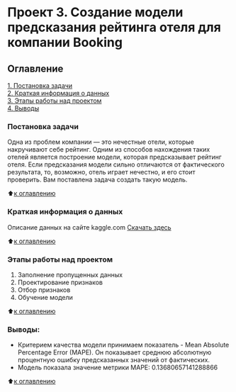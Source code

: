 # Проект 3. Создание модели предсказания рейтинга отеля для компании Booking

## Оглавление  
[1. Постановка задачи](https://github.com/PapylevMN/SF_Data_Science_Course/blob/main/PROJECT_3/readme.md#Постановка-задачи)  
[2. Краткая информация о данных](https://github.com/PapylevMN/SF_Data_Science_Course/blob/main/PROJECT_3/readme.md#Краткая-информация-о-данных)  
[3. Этапы работы над проектом](https://github.com/PapylevMN/SF_Data_Science_Course/blob/main/PROJECT_3/readme.md#Этапы-работы-над-проектом)  
[4. Выводы](https://github.com/PapylevMN/SF_Data_Science_Course/blob/main/PROJECT_3/readme.md#Выводы) 

### Постановка задачи

Одна из проблем компании — это нечестные отели, которые накручивают себе рейтинг. Одним из способов нахождения таких отелей является построение модели, которая предсказывает рейтинг отеля. Если предсказания модели сильно отличаются от фактического результата, то, возможно, отель играет нечестно, и его стоит проверить. Вам поставлена задача создать такую модель.

:arrow_up:[к оглавлению](https://github.com/PapylevMN/SF_Data_Science_Course/blob/main/PROJECT_3/readme.md#Оглавление)


### Краткая информация о данных
Описание данных на сайте kaggle.com
[Скачать здесь](https://www.kaggle.com/competitions/sf-booking/data)


  
:arrow_up:[к оглавлению](https://github.com/PapylevMN/SF_Data_Science_Course/blob/main/PROJECT_3/readme.md#Оглавление)


### Этапы работы над проектом  
1. Заполнение пропущенных данных
2. Проектирование признаков
3. Отбор признаков
4. Обучение модели

:arrow_up:[к оглавлению](https://github.com/PapylevMN/SF_Data_Science_Course/blob/main/PROJECT_3/readme.md#Оглавление)


### Выводы:  
* Критерием качества модели принимаем показатель - Mean Absolute Percentage Error (MAPE). Он показывает среднюю абсолютную процентную ошибку предсказанных значений от 
фактических.  
* Модель показала значение метрики MAPE: 0.13680657141288866


:arrow_up:[к оглавлению](https://github.com/PapylevMN/SF_Data_Science_Course/blob/main/PROJECT_3/readme.md#Оглавление)